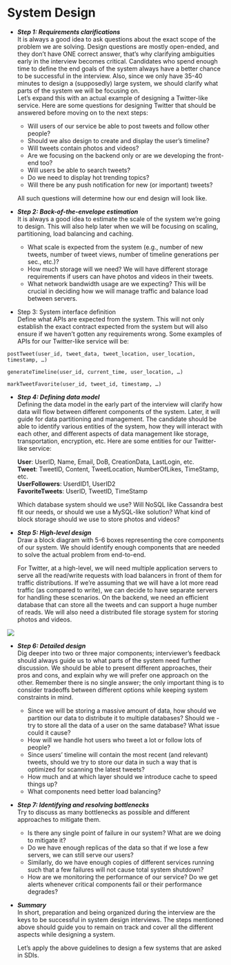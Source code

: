 # System Design

* ***Step 1: Requirements clarifications***  
It is always a good idea to ask questions about the exact scope of the problem we are solving. Design questions are mostly open-ended, and they don’t have ONE correct answer, that’s why clarifying ambiguities early in the interview becomes critical. Candidates who spend enough time to define the end goals of the system always have a better chance to be successful in the interview. Also, since we only have 35-40 minutes to design a (supposedly) large system, we should clarify what parts of the system we will be focusing on.  
Let’s expand this with an actual example of designing a Twitter-like service. Here are some questions for designing Twitter that should be answered before moving on to the next steps:
  - Will users of our service be able to post tweets and follow other people?
  - Should we also design to create and display the user’s timeline?
  - Will tweets contain photos and videos?
  - Are we focusing on the backend only or are we developing the front-end too?
  - Will users be able to search tweets?
  - Do we need to display hot trending topics?
  - Will there be any push notification for new (or important) tweets?
  
  All such questions will determine how our end design will look like.

* ***Step 2: Back-of-the-envelope estimation***  
It is always a good idea to estimate the scale of the system we’re going to design. This will also help later when we will be focusing on scaling, partitioning, load balancing and caching.  
  - What scale is expected from the system (e.g., number of new tweets, number of tweet views, number of timeline generations per sec., etc.)?
  - How much storage will we need? We will have different storage requirements if users can have photos and videos in their tweets.
  - What network bandwidth usage are we expecting? This will be crucial in deciding how we will manage traffic and balance load between servers.

* Step 3: System interface definition  
Define what APIs are expected from the system. This will not only establish the exact contract expected from the system but will also ensure if we haven’t gotten any requirements wrong. Some examples of APIs for our Twitter-like service will be:  

```  
postTweet(user_id, tweet_data, tweet_location, user_location, timestamp, …)  
```  

```  
generateTimeline(user_id, current_time, user_location, …)  
```  

```  
markTweetFavorite(user_id, tweet_id, timestamp, …) 
```  

* ***Step 4: Defining data model***  
Defining the data model in the early part of the interview will clarify how data will flow between different components of the system. Later, it will guide for data partitioning and management. The candidate should be able to identify various entities of the system, how they will interact with each other, and different aspects of data management like storage, transportation, encryption, etc. Here are some entities for our Twitter-like service:  

  **User**: UserID, Name, Email, DoB, CreationData, LastLogin, etc.  
  **Tweet**: TweetID, Content, TweetLocation, NumberOfLikes, TimeStamp, etc.  
  **UserFollowers**: UserdID1, UserID2  
  **FavoriteTweets**: UserID, TweetID, TimeStamp  

  Which database system should we use? Will NoSQL like Cassandra best fit our needs, or should we use a MySQL-like solution? What kind of block storage should we use to store photos and videos?

* ***Step 5: High-level design***  
Draw a block diagram with 5-6 boxes representing the core components of our system. We should identify enough components that are needed to solve the actual problem from end-to-end.  

  For Twitter, at a high-level, we will need multiple application servers to serve all the read/write requests with load balancers in front of them for traffic distributions. If we’re assuming that we will have a lot more read traffic (as compared to write), we can decide to have separate servers for handling these scenarios. On the backend, we need an efficient database that can store all the tweets and can support a huge number of reads. We will also need a distributed file storage system for storing photos and videos.  

[![](https://github.com/sm2774us/System_Design/blob/master/high-level-design.png)](https://github.com/sm2774us/System_Design/blob/master/high-level-design.png)

* ***Step 6: Detailed design***  
Dig deeper into two or three major components; interviewer’s feedback should always guide us to what parts of the system need further discussion. We should be able to present different approaches, their pros and cons, and explain why we will prefer one approach on the other. Remember there is no single answer; the only important thing is to consider tradeoffs between different options while keeping system constraints in mind.  

  - Since we will be storing a massive amount of data, how should we partition our data to distribute it to multiple databases? Should we   - try to store all the data of a user on the same database? What issue could it cause?
  - How will we handle hot users who tweet a lot or follow lots of people?
  - Since users’ timeline will contain the most recent (and relevant) tweets, should we try to store our data in such a way that is   optimized for scanning the latest tweets?
  - How much and at which layer should we introduce cache to speed things up?
  - What components need better load balancing?
* ***Step 7: Identifying and resolving bottlenecks***  
Try to discuss as many bottlenecks as possible and different approaches to mitigate them.  

  - Is there any single point of failure in our system? What are we doing to mitigate it?
  - Do we have enough replicas of the data so that if we lose a few servers, we can still serve our users?
  - Similarly, do we have enough copies of different services running such that a few failures will not cause total system shutdown?
  - How are we monitoring the performance of our service? Do we get alerts whenever critical components fail or their performance degrades?

* ***Summary***  
In short, preparation and being organized during the interview are the keys to be successful in system design interviews. The steps mentioned above should guide you to remain on track and cover all the different aspects while designing a system.  

  Let’s apply the above guidelines to design a few systems that are asked in SDIs.
